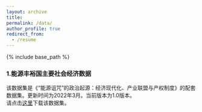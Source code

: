 ```yaml
---
layout: archive
title: 
permalink: /data/
author_profile: true
redirect_from:
  - /resume
---
```


{% include base_path %}

### 1.能源丰裕国主要社会经济数据<br>
该数据集是《“能源诅咒”的政治起源：经济现代化、产业联盟与产权制度》的配套数据集。更新时间为2022年3月。当前版本为1.0版本。<br>
请点击[这里](http://sym915.github.io/files/data.1.EnergyCurse.xlsx)下载该数据集。
